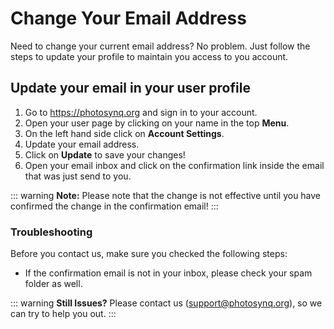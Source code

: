 # Change Your Email Address

Need to change your current email address? No problem. Just follow the steps to update your profile to maintain you access to you account.

## Update your email in your user profile

1. Go to <https://photosynq.org> and sign in to your account.
2. Open your user page by clicking on your name in the top **Menu**.
3. On the left hand side click on **Account Settings**.
4. Update your email address.
5. Click on **Update** to save your changes!
6. Open your email inbox and click on the confirmation link inside the email that was just send to you.

::: warning
**Note:** Please note that the change is not effective until you have confirmed the change in the confirmation email!
:::

### Troubleshooting

Before you contact us, make sure you checked the following steps:

- If the confirmation email is not in your inbox, please check your spam folder as well.

::: warning
**Still Issues?** Please contact us (<support@photosynq.org>), so we can try to help you out.
:::
